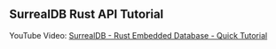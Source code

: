 
## SurrealDB Rust API Tutorial

YouTube Video: [SurrealDB - Rust Embedded Database - Quick Tutorial](https://www.youtube.com/watch?v=iOyvum0D3LM&list=PL7r-PXl6ZPcCIOFaL7nVHXZvBmHNhrh_Q)